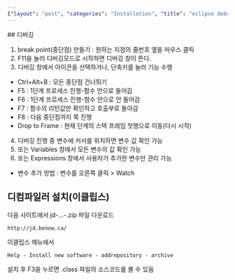 ```yaml
---
{"layout": "post", "categories": "Installation", "title": "eclipse debugging", "feature-img": "assets/img/feature_img.png"}
---
```

﻿## 디버깅
1. break point(중단점) 만들기 : 원하는 지점의 줄번호 옆을 마우스 클릭
2. F11을 눌러 디버깅모드로 시작하면 디버깅 창이 뜬다.
3. 디버깅 창에서 아이콘을 선택하거나, 단축키를 눌러 기능 수행
- Ctrl+Alt+B : 모든 중단점 건너뛰기
- F5 : 1단계 프로세스 진행-함수 안으로 들어감
- F6 : 1단계 프로세스 진행-함수 안으로 안 들어감
- F7 : 함수의 리턴값만 확인하고 호출부로 돌아감
- F8 : 다음 중단점까지 쭉 진행
- Drop to Frame : 현재 단계의 스택 프레임 첫행으로 이동(다시 시작)
4. 디버깅 진행 중 변수에 커서를 위치하면 변수 값 확인 가능
5. 또는 Variables 창에서 모든 변수의 값 확인 가능
6. 또는 Expressions 창에서 사용자가 추가한 변수만 관리 가능
- 변수 추가 방법 : 변수를 오른쪽 클릭 > Watch

## 디컴파일러 설치(이클립스)
다음 사이트에서 jd-...-.zip 파일 다운로드
```
http://jd.benow.ca/
```
이클립스 메뉴에서
```
Help - Install new software - addrepository - archive
```
설치 후 F3을 누르면 .class 파일의 소스코드를 볼 수 있음









